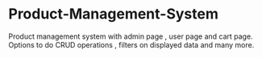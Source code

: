 # Product-Management-System
Product management system with admin page , user page and cart page. Options to do CRUD operations , filters on displayed data and many more.
